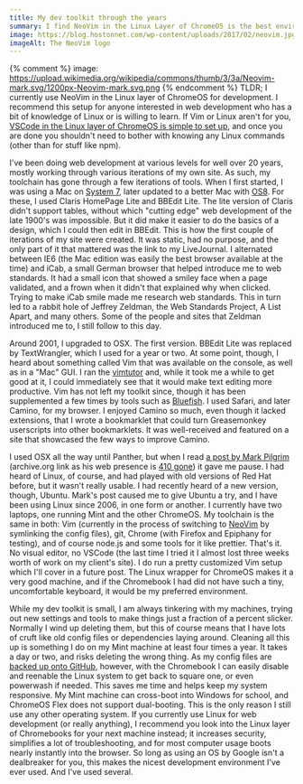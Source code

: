 ```yaml
---
title: My dev toolkit through the years
summary: I find NeoVim in the Linux Layer of ChromeOS is the best enviroment for me. I explain why, as well as offering a great alternative if Vim or Linux aren't for you.
image: https://blog.hostonnet.com/wp-content/uploads/2017/02/neovim.jpg
imageAlt: The NeoVim logo
---
```


{% comment %} image: https://upload.wikimedia.org/wikipedia/commons/thumb/3/3a/Neovim-mark.svg/1200px-Neovim-mark.svg.png {% endcomment %}
TLDR; I currently use NeoVim in the Linux layer of ChromeOS for development. I recommend this setup for anyone interested in web development who has a bit of knowledge of Linux or is willing to learn. If Vim or Linux aren't for you, [VSCode in the Linux layer of ChromeOS is simple to set up](https://code.visualstudio.com/blogs/2020/12/03/chromebook-get-started), and once you are done you shouldn't need to bother with knowing any Linux commands (other than for stuff like npm).

I've been doing web development at various levels for well over 20 years, mostly working through various iterations of my own site. As such, my toolchain has gone through a few iterations of tools. When I first started, I was using a Mac on [System 7](https://system7.app/), later updated to a better Mac with [OS8](https://macos8.app/). For these, I used Claris HomePage Lite and BBEdit Lite. The lite version of Claris didn't support tables, without which "cutting edge" web development of the late 1900's was impossible. But it did make it easier to do the basics of a design, which I could then edit in BBEdit. This is how the first couple of iterations of my site were created. It was static, had no purpose, and the only part of it that mattered was the link to my LiveJournal. I alternated between IE6 (the Mac edition was easily the best browser available at the time) and iCab, a small German browser that helped introduce me to web standards. It had a small icon that showed a smiley face when a page validated, and a frown when it didn't that explained why when clicked. Trying to make iCab smile made me research web standards. This in turn led to a rabbit hole of Jeffrey Zeldman, the Web Standards Project, A List Apart, and many others. Some of the people and sites that Zeldman introduced me to, I still follow to this day.

Around 2001, I upgraded to OSX. The first version. BBEdit Lite was replaced by TextWrangler, which I used for a year or two. At some point, though, I heard about something called Vim that was available on the console, as well as in a "Mac" GUI. I ran the [vimtutor](https://remarkablemark.org/vimtutor/) and, while it took me a while to get good at it, I could immediately see that it would make text editing more productive. Vim has not left my toolkit since, though it has been supplemented a few times by tools such as [Bluefish](https://bluefish.openoffice.nl/). I used Safari, and later Camino, for my browser. I enjoyed Camino so much, even though it lacked extensions, that I wrote a bookmarklet that could turn Greasemonkey userscripts into other bookmarklets. It was well-received and featured on a site that showcased the few ways to improve Camino.

I used OSX all the way until Panther, but when I read [a post by Mark Pilgrim](https://web.archive.org/web/20060815001139/http://diveintomark.org/archives/2006/06/02/when-the-bough-breaks) (archive.org link as his web presence is [410 gone](https://www.hanselman.com/blog/410-gone-thoughts-on-mark-diveintomark-pilgrims-and-whys-infosuicides)) it gave me pause. I had heard of Linux, of course, and had played with old versions of Red Hat before, but it wasn't really usable. I had recently heard of a new version, though, Ubuntu. Mark's post caused me to give Ubuntu a try, and I have been using Linux since 2006, in one form or another. I currently have two laptops, one running Mint and the other ChromeOS. My toolchain is the same in both: Vim (currently in the process of switching to [NeoVim](https://neovim.io) by symlinking the config files), git, Chrome (with Firefox and Epiphany for testing), and of course node.js and some tools for it like prettier. That's it. No visual editor, no VSCode (the last time I tried it I almost lost three weeks worth of work on my client's site). I do run a pretty customized Vim setup which I'll cover in a future post. The Linux wrapper for ChromeOS makes it a very good machine, and if the Chromebook I had did not have such a tiny, uncomfortable keyboard, it would be my preferred environment.

While my dev toolkit is small, I am always tinkering with my machines, trying out new settings and tools to make things just a fraction of a percent slicker. Normally I wind up deleting them, but this of course means that I have lots of cruft like old config files or dependencies laying around. Cleaning all this up is something I do on my Mint machine at least four times a year. It takes a day or two, and risks deleting the wrong thing. As my config files are [backed up onto GitHub](https://github.com/joshsurber/.files), however, with the Chromebook I can easily disable and reenable the Linux system to get back to square one, or even powerwash if needed. This saves me time and helps keep my system responsive. My Mint machine can cross-boot into Windows for school, and ChromeOS Flex does not support dual-booting. This is the only reason I still use any other operating system. If you currently use Linux for web development (or really anything), I recommend you look into the Linux layer of Chromebooks for your next machine instead; it increases security, simplifies a lot of troubleshooting, and for most computer usage boots nearly instantly into the browser. So long as using an OS by Google isn't a dealbreaker for you, this makes the nicest development environment I've ever used. And I've used several.
